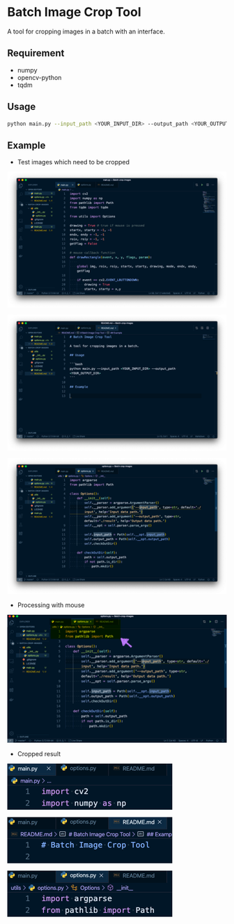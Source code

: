 # Batch Image Crop Tool

A tool for cropping images in a batch with an interface.

## Requirement

- numpy
- opencv-python
- tqdm

## Usage

```bash
python main.py --input_path <YOUR_INPUT_DIR> --output_path <YOUR_OUTPUT_DIR>
```

## Example

* Test images which need to be cropped

![Demo input 1](./img/input/img01.png)

![Demo input 2](./img/input/img02.png)

![Demo input 3](./img/input/img03.png)

* Processing with mouse

![Demo processing](./img/processing.png)

* Cropped result

![Demo result 1](./img/result/img01.png)

![Demo result 2](./img/result/img02.png)

![Demo result 3](./img/result/img03.png)
